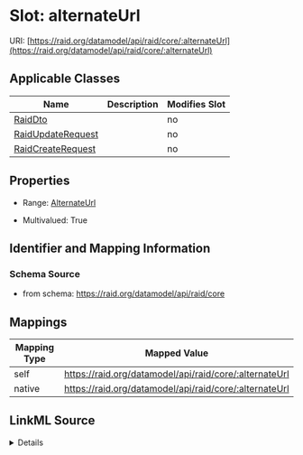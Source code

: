 

# Slot: alternateUrl



URI: [https://raid.org/datamodel/api/raid/core/:alternateUrl](https://raid.org/datamodel/api/raid/core/:alternateUrl)



<!-- no inheritance hierarchy -->





## Applicable Classes

| Name | Description | Modifies Slot |
| --- | --- | --- |
| [RaidDto](RaidDto.md) |  |  no  |
| [RaidUpdateRequest](RaidUpdateRequest.md) |  |  no  |
| [RaidCreateRequest](RaidCreateRequest.md) |  |  no  |







## Properties

* Range: [AlternateUrl](AlternateUrl.md)

* Multivalued: True





## Identifier and Mapping Information







### Schema Source


* from schema: https://raid.org/datamodel/api/raid/core




## Mappings

| Mapping Type | Mapped Value |
| ---  | ---  |
| self | https://raid.org/datamodel/api/raid/core/:alternateUrl |
| native | https://raid.org/datamodel/api/raid/core/:alternateUrl |




## LinkML Source

<details>
```yaml
name: alternateUrl
from_schema: https://raid.org/datamodel/api/raid/core
rank: 1000
alias: alternateUrl
domain_of:
- RaidDto
range: AlternateUrl
multivalued: true
inlined: true
inlined_as_list: true

```
</details>